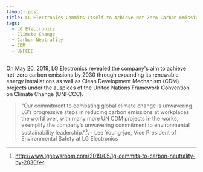 ```yaml
---
layout: post
title: LG Electronics Commits Itself to Achieve Net-Zero Carbon Emissions by 2030
tags:
  - LG Electronics
  - Climate Change
  - Carbon Neutrality
  - CDM
  - UNFCCC
---
```


On May 20, 2019, LG Electronics revealed the company's aim to achieve net-zero carbon emissions by 2030 through expanding its renewable energy installations as well as Clean Development Mechanism (CDM) projects under the auspices of the United Nations Framework Convention on Climate Change (UNFCCC). 

> “Our commitment to combating global climate change is unwavering. LG’s progressive steps in reducing carbon emissions at workplaces the world over, with many more UN CDM projects in the works, exemplify the company’s unwavering commitment to environmental sustainability leadership.”[^1]\ - Lee Young-jae, Vice President of Environmental Safety at LG Electronics 

[^1]: <http://www.lgnewsroom.com/2019/05/lg-commits-to-carbon-neutrality-by-2030/>

